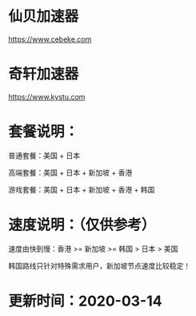 # 仙贝加速器

https://www.cebeke.com 

# 奇轩加速器

https://www.kystu.com 

# 套餐说明：

普通套餐：美国 + 日本 

高端套餐：美国 + 日本 + 新加坡 + 香港

游戏套餐：美国 + 日本 + 新加坡 + 香港 + 韩国

# 速度说明：（仅供参考）

速度由快到慢：香港 >= 新加坡 >= 韩国 > 日本 > 美国

韩国路线只针对特殊需求用户，新加坡节点速度比较稳定！

# 更新时间：2020-03-14
